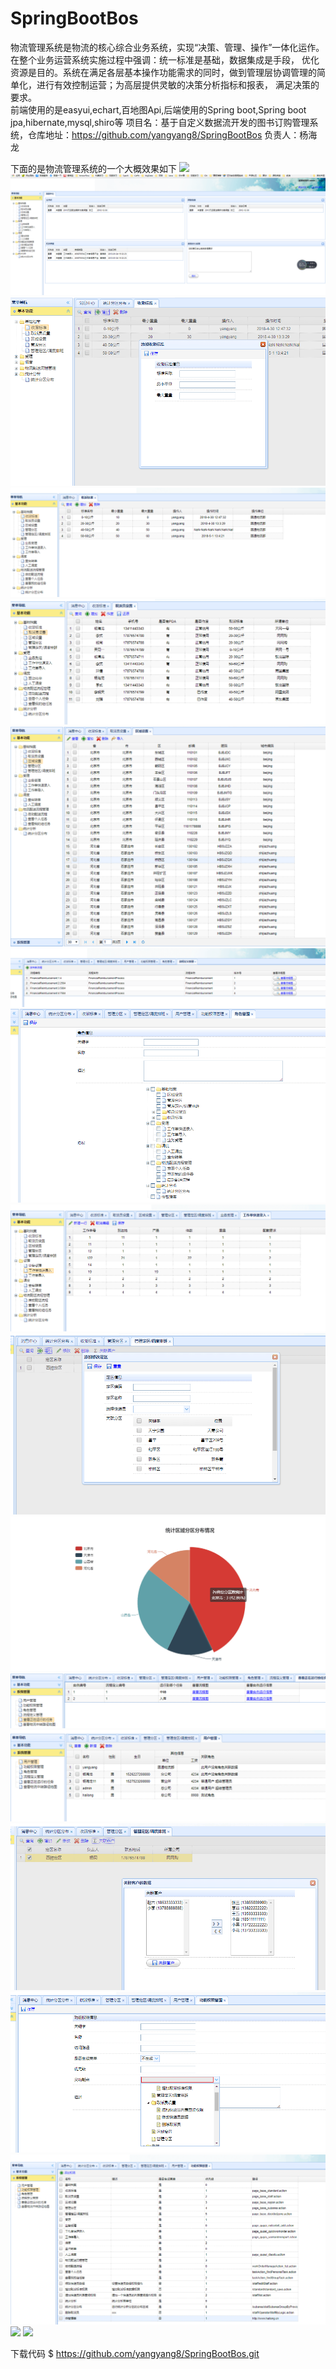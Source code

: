 # SpringBootBos
物流管理系统是物流的核心综合业务系统，实现“决策、管理、操作”一体化运作。在整个业务运营系统实施过程中强调：统一标准是基础，数据集成是手段，
优化资源是目的。系统在满足各层基本操作功能需求的同时，做到管理层协调管理的简单化，进行有效控制运营；为高层提供灵敏的决策分析指标和报表，
满足决策的要求。  
前端使用的是easyui,echart,百地图Api,后端使用的Spring boot,Spring boot jpa,hibernate,mysql,shiro等
项目名：基于自定义数据流开发的图书订购管理系统，仓库地址：https://github.com/yangyang8/SpringBootBos 负责人：杨海龙



下面的是物流管理系统的一个大概效果如下
![](https://github.com/yangyang8/SpringBootBos/raw/master/SpringBootBos-web/src/main/resources/bos02.png)
![](https://github.com/yangyang8/SpringBootBos/raw/master/SpringBootBos-web/src/main/resources/bos03.png)
![](https://github.com/yangyang8/SpringBootBos/raw/master/SpringBootBos-web/src/main/resources/bos10.png)
![](https://github.com/yangyang8/SpringBootBos/raw/master/SpringBootBos-web/src/main/resources/bos04.png)
![](https://github.com/yangyang8/SpringBootBos/raw/master/SpringBootBos-web/src/main/resources/bos05.png)
![](https://github.com/yangyang8/SpringBootBos/raw/master/SpringBootBos-web/src/main/resources/bos06.png)
![](https://github.com/yangyang8/SpringBootBos/raw/master/SpringBootBos-web/src/main/resources/bos07.png)
![](https://github.com/yangyang8/SpringBootBos/raw/master/SpringBootBos-web/src/main/resources/bos08.png)
![](https://github.com/yangyang8/SpringBootBos/raw/master/SpringBootBos-web/src/main/resources/bos09.png)
![](https://github.com/yangyang8/SpringBootBos/raw/master/SpringBootBos-web/src/main/resources/bos11.png)
![](https://github.com/yangyang8/SpringBootBos/raw/master/SpringBootBos-web/src/main/resources/bos12.png)
![](https://github.com/yangyang8/SpringBootBos/raw/master/SpringBootBos-web/src/main/resources/bos13.png)
![](https://github.com/yangyang8/SpringBootBos/raw/master/SpringBootBos-web/src/main/resources/bos14.png)
![](https://github.com/yangyang8/SpringBootBos/raw/master/SpringBootBos-web/src/main/resources/bos15.png)
![](https://github.com/yangyang8/SpringBootBos/raw/master/SpringBootBos-web/src/main/resources/bos16.png)
![](https://github.com/yangyang8/SpringBootBos/raw/master/SpringBootBos-web/src/main/resources/bos17.png)
![](https://github.com/yangyang8/SpringBootBos/raw/master/SpringBootBos-web/src/main/resources/bos18.png)
![](https://github.com/yangyang8/SpringBootBos/raw/master/SpringBootBos-web/src/main/resources/bos01.png)

下载代码 $ https://github.com/yangyang8/SpringBootBos.git
